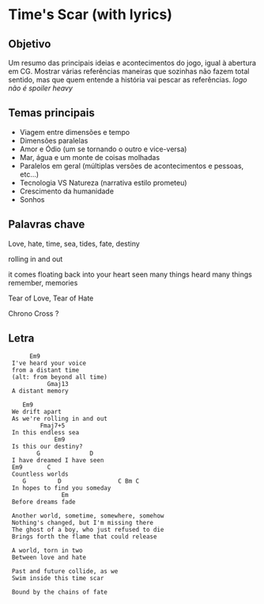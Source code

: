 # Time's Scar (with lyrics)

## Objetivo

Um resumo das principais ideias e acontecimentos do jogo, igual à abertura em
CG. Mostrar várias referências maneiras que sozinhas não fazem total sentido,
mas que quem entende a história vai pescar as referências.
*logo não é spoiler heavy*

## Temas principais

* Viagem entre dimensões e tempo
* Dimensões paralelas
* Amor e Ódio (um se tornando o outro e vice-versa)
* Mar, água e um monte de coisas molhadas
* Paralelos em geral (múltiplas versões de acontecimentos e pessoas, etc...)
* Tecnologia VS Natureza (narrativa estilo prometeu)
* Crescimento da humanidade
* Sonhos

## Palavras chave

Love, hate, time, sea, tides, fate, destiny

rolling in and out

it comes floating back into your heart
seen many things
heard many things
remember, memories

Tear of Love, Tear of Hate

Chrono Cross ?

## Letra


          Em9
     I've heard your voice
     from a distant time
     (alt: from beyond all time)
               Gmaj13
     A distant memory

        Em9
     We drift apart
     As we're rolling in and out
             Fmaj7+5
     In this endless sea
                 Em9
     Is this our destiny?
            G              D
     I have dreamed I have seen
     Em9       C
     Countless worlds
        G         D                C Bm C
     In hopes to find you someday
                   Em
     Before dreams fade

     Another world, sometime, somewhere, somehow
     Nothing's changed, but I'm missing there
     The ghost of a boy, who just refused to die
     Brings forth the flame that could release

     A world, torn in two
     Between love and hate

     Past and future collide, as we
     Swim inside this time scar

     Bound by the chains of fate
